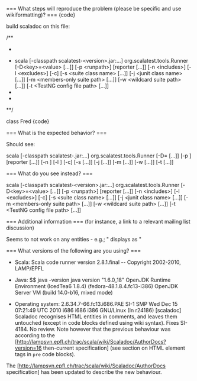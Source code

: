 === What steps will reproduce the problem (please be specific and use wikiformatting)? ===
{code}

build scaladoc on this file:

  /**
 * <pre>
 * scala [-classpath scalatest-&lt;version&gt;.jar:...] org.scalatest.tools.Runner 
[-D&lt;key&gt;=&lt;value&gt; [...]] [-p &lt;runpath&gt;] [reporter [...]] 
[-n &lt;includes&gt;] [-l &lt;excludes&gt;] [-c] [-s &lt;suite class name&gt; 
[...]] [-j &lt;junit class name&gt; [...]] [-m &lt;members-only suite path&gt; 
[...]] [-w &lt;wildcard suite path&gt; [...]] [-t &lt;TestNG config file 
path&gt; [...]]
 * </pre>
 *
**/

class Fred
{code} 



=== What is the expected behavior? ===

Should see:

scala [-classpath scalatest-<version>.jar:...] org.scalatest.tools.Runner
[-D<key>=<value> [...]] [-p <runpath>] [reporter [...]]
[-n <includes>] [-l <excludes>] [-c] [-s <suite class name>
[...]] [-j <junit class name> [...]] [-m <members-only suite path>
[...]] [-w <wildcard suite path> [...]] [-t <TestNG config file
path> [...]]

=== What do you see instead? ===

scala [-classpath scalatest-&lt;version&gt;.jar:...] org.scalatest.tools.Runner 
[-D&lt;key&gt;=&lt;value&gt; [...]] [-p &lt;runpath&gt;] [reporter [...]] 
[-n &lt;includes&gt;] [-l &lt;excludes&gt;] [-c] [-s &lt;suite class name&gt; 
[...]] [-j &lt;junit class name&gt; [...]] [-m &lt;members-only suite path&gt; 
[...]] [-w &lt;wildcard suite path&gt; [...]] [-t &lt;TestNG config file 
path&gt; [...]]

=== Additional information ===
(for instance, a link to a relevant mailing list discussion)

Seems to not work on any entities - e.g.; &quot; displays as &quot;

=== What versions of the following are you using? ===
  - Scala: Scala code runner version 2.8.1.final -- Copyright 2002-2010, LAMP/EPFL
  - Java: $$ java -version
java version "1.6.0_18"
OpenJDK Runtime Environment (IcedTea6 1.8.4) (fedora-48.1.8.4.fc13-i386)
OpenJDK Server VM (build 14.0-b16, mixed mode)

  - Operating system: 2.6.34.7-66.fc13.i686.PAE SI-1 SMP Wed Dec 15 07:21:49 UTC 2010 i686 i686 i386 GNU/Linux
(In r24186) [scaladoc] Scaladoc recognises HTML entities in comments, and leaves them untouched (except in code blocks defined using wiki syntax). Fixes SI-4184. No review.
Note however that the previous behaviour was according to the [http://lampsvn.epfl.ch/trac/scala/wiki/Scaladoc/AuthorDocs?version=16 then-current specification] (see section on HTML element tags in `pre` code blocks).

The [http://lampsvn.epfl.ch/trac/scala/wiki/Scaladoc/AuthorDocs specification] has been updated to describe the new behaviour.





